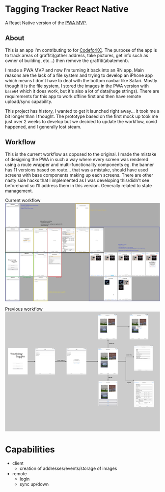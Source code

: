 # Tagging Tracker React Native
A React Native version of the [PWA MVP](https://github.com/codeforkansascity/tagging-tracker-pwa).

## About
This is an app I'm contributing to for [CodeforKC](https://codeforkc.org/). The purpose of the app is to track areas of graffiti(gather address, take pictures, get info such as owner of building, etc...) then remove the graffiti(abatement).

I made a PWA MVP and now I'm turning it back into an RN app. Main reasons are the lack of a file system and trying to develop an iPhone app which means I don't have to deal with the bottom navbar like Safari. Mostly though it is the file system, I stored the images in the PWA version with `base64` which it does work, but it's also a lot of data(huge strings). There are requirements for this app to work offline first and then have remote upload/sync capability.

This project has history, I wanted to get it launched right away... it took me a bit longer than I thought. The prototype based on the first mock up took me just over 2 weeks to develop but we decided to update the workflow, covid happened, and I generally lost steam.

## Workflow
This is the current workflow as opposed to the original. I made the mistake of designing the PWA in such a way where every screen was rendered using a route wrapper and multi-functionality components eg. the banner has 11 versions based on route... that was a mistake, should have used screens with base components making up each screens. There are other nasty side hacks that I implemented as I was developing this/didn't see beforehand so I'll address them in this version. Generally related to state management.

Current workflow
![tagging tracker workflow v2](./tagging-tracker-workflow-v2.png)

Previous workflow
![tagging tracker workflow v1](./tagging-tracker-workflow-v1.png)

# Capabilities
- client
  - creation of addresses/events/storage of images
- remote
  - login
  - sync up/down
